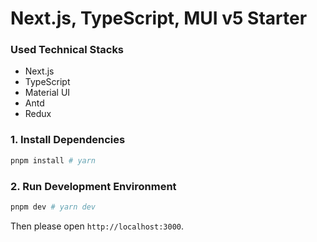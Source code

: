 # Next.js, TypeScript, MUI v5 Starter

### Used Technical Stacks

- Next.js
- TypeScript
- Material UI
- Antd
- Redux

### 1. Install Dependencies

```bash
pnpm install # yarn
```

### 2. Run Development Environment

```bash
pnpm dev # yarn dev
```

Then please open `http://localhost:3000`.
